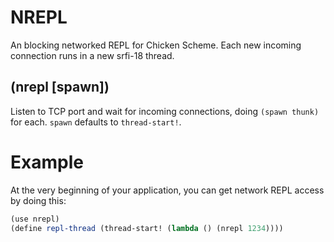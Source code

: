 # NREPL

An blocking networked REPL for Chicken Scheme. Each new incoming
connection runs in a new srfi-18 thread.

## (nrepl <port> [spawn])

Listen to TCP port <port> and wait for incoming connections, doing
`(spawn thunk)` for each. `spawn` defaults to `thread-start!`.

# Example

At the very beginning of your application, you can get network REPL access by doing this:

```scheme
(use nrepl)
(define repl-thread (thread-start! (lambda () (nrepl 1234))))
```
